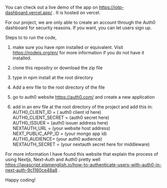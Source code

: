 You can check out a live demo of the app on https://iotp-dashboard.vercel.app/ . It is hosted on vercel.

For our project, we are only able to create an account through the Auth0 dashboard for security reasons. If you want, you can let users sign up.

Steps to to run the code,

1) make sure you have npm installed or equivalent. Visit https://nodejs.org/en/ for more information if you do not have it installed.

2) clone this repositry or download the zip file

3) type in npm install at the root directory

4) Add a env file to the root directory of the file

5) go to auth0 website https://auth0.com/ and create a new application

6) add in an env file at the root directory of the project and add this in:<br/>
AUTH0_CLIENT_ID = ( auth0 client id here)<br/>
AUTH0_CLIENT_SECRET = (auth0 secret here)<br/>
AUTH0_ISSUER = (auth0 issuer address here)<br/>
NEXTAUTH_URL = (your website host address)<br/>
NEXT_PUBLIC_APP_ID = (your mongo app id)<br/>
AUTH0_AUDIENCE= (your auth0 audience) <br/>
NEXTAUTH_SECRET = (your nextauth secret here for middleware)<br/>

For more information I have found this website that explain the process of using Nextjs, Next-Auth and Auth0 pretty well https://javascript.plainenglish.io/how-to-authenticate-users-with-auth0-in-next-auth-9c1160ce48a8 .

Happy coding!

